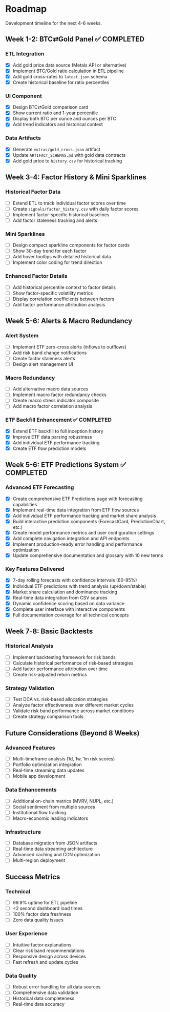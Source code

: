 # Roadmap

Development timeline for the next 4-6 weeks.

## Week 1-2: BTC⇄Gold Panel ✅ COMPLETED

### ETL Integration
- [x] Add gold price data source (Metals API or alternative)
- [x] Implement BTC/Gold ratio calculation in ETL pipeline
- [x] Add gold cross-rates to `latest.json` schema
- [x] Create historical baseline for ratio percentiles

### UI Component
- [x] Design BTC⇄Gold comparison card
- [x] Show current ratio and 1-year percentile
- [x] Display both BTC per ounce and ounces per BTC
- [x] Add trend indicators and historical context

### Data Artifacts
- [x] Generate `extras/gold_cross.json` artifact
- [x] Update `ARTIFACT_SCHEMAS.md` with gold data contracts
- [x] Add gold price to `history.csv` for historical tracking

## Week 3-4: Factor History & Mini Sparklines

### Historical Factor Data
- [ ] Extend ETL to track individual factor scores over time
- [ ] Create `signals/factor_history.csv` with daily factor scores
- [ ] Implement factor-specific historical baselines
- [ ] Add factor staleness tracking and alerts

### Mini Sparklines
- [ ] Design compact sparkline components for factor cards
- [ ] Show 30-day trend for each factor
- [ ] Add hover tooltips with detailed historical data
- [ ] Implement color coding for trend direction

### Enhanced Factor Details
- [ ] Add historical percentile context to factor details
- [ ] Show factor-specific volatility metrics
- [ ] Display correlation coefficients between factors
- [ ] Add factor performance attribution analysis

## Week 5-6: Alerts & Macro Redundancy

### Alert System
- [ ] Implement ETF zero-cross alerts (inflows to outflows)
- [ ] Add risk band change notifications
- [ ] Create factor staleness alerts
- [ ] Design alert management UI

### Macro Redundancy
- [ ] Add alternative macro data sources
- [ ] Implement macro factor redundancy checks
- [ ] Create macro stress indicator composite
- [ ] Add macro factor correlation analysis

### ETF Backfill Enhancement ✅ COMPLETED
- [x] Extend ETF backfill to full inception history
- [x] Improve ETF data parsing robustness
- [x] Add individual ETF performance tracking
- [x] Create ETF flow prediction models

## Week 5-6: ETF Predictions System ✅ COMPLETED

### Advanced ETF Forecasting
- [x] Create comprehensive ETF Predictions page with forecasting capabilities
- [x] Implement real-time data integration from ETF flow sources
- [x] Add individual ETF performance tracking and market share analysis
- [x] Build interactive prediction components (ForecastCard, PredictionChart, etc.)
- [x] Create model performance metrics and user configuration settings
- [x] Add complete navigation integration and API endpoints
- [x] Implement production-ready error handling and performance optimization
- [x] Update comprehensive documentation and glossary with 10 new terms

### Key Features Delivered
- [x] 7-day rolling forecasts with confidence intervals (60-95%)
- [x] Individual ETF predictions with trend analysis (up/down/stable)
- [x] Market share calculation and dominance tracking
- [x] Real-time data integration from CSV sources
- [x] Dynamic confidence scoring based on data variance
- [x] Complete user interface with interactive components
- [x] Full documentation coverage for all technical concepts

## Week 7-8: Basic Backtests

### Historical Analysis
- [ ] Implement backtesting framework for risk bands
- [ ] Calculate historical performance of risk-based strategies
- [ ] Add factor performance attribution over time
- [ ] Create risk-adjusted return metrics

### Strategy Validation
- [ ] Test DCA vs. risk-based allocation strategies
- [ ] Analyze factor effectiveness over different market cycles
- [ ] Validate risk band performance across market conditions
- [ ] Create strategy comparison tools

## Future Considerations (Beyond 8 Weeks)

### Advanced Features
- [ ] Multi-timeframe analysis (1d, 1w, 1m risk scores)
- [ ] Portfolio optimization integration
- [ ] Real-time streaming data updates
- [ ] Mobile app development

### Data Enhancements
- [ ] Additional on-chain metrics (MVRV, NUPL, etc.)
- [ ] Social sentiment from multiple sources
- [ ] Institutional flow tracking
- [ ] Macro-economic leading indicators

### Infrastructure
- [ ] Database migration from JSON artifacts
- [ ] Real-time data streaming architecture
- [ ] Advanced caching and CDN optimization
- [ ] Multi-region deployment

## Success Metrics

### Technical
- [ ] 99.9% uptime for ETL pipeline
- [ ] <2 second dashboard load times
- [ ] 100% factor data freshness
- [ ] Zero data quality issues

### User Experience
- [ ] Intuitive factor explanations
- [ ] Clear risk band recommendations
- [ ] Responsive design across devices
- [ ] Fast refresh and update cycles

### Data Quality
- [ ] Robust error handling for all data sources
- [ ] Comprehensive data validation
- [ ] Historical data completeness
- [ ] Real-time data accuracy
